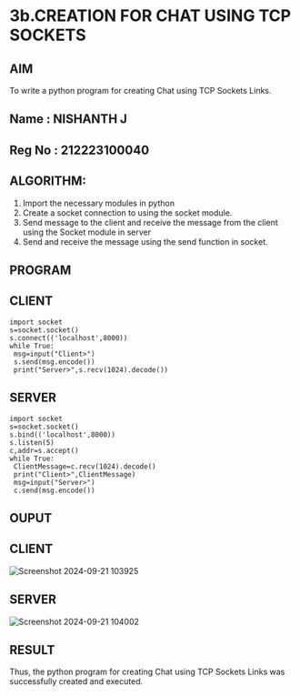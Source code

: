 # 3b.CREATION FOR CHAT USING TCP SOCKETS
## AIM
To write a python program for creating Chat using TCP Sockets Links.
## Name : NISHANTH J
## Reg No : 212223100040
## ALGORITHM:
1. Import the necessary modules in python
2. Create a socket connection to using the socket module.
3. Send message to the client and receive the message from the client using the Socket module in
 server
4. Send and receive the message using the send function in socket.
## PROGRAM
## CLIENT
```
import socket
s=socket.socket()
s.connect(('localhost',8000))
while True:
 msg=input("Client>")
 s.send(msg.encode())
 print("Server>",s.recv(1024).decode())
```
## SERVER
```
import socket
s=socket.socket()
s.bind(('localhost',8000))
s.listen(5)
c,addr=s.accept()
while True:
 ClientMessage=c.recv(1024).decode()
 print("Client>",ClientMessage)
 msg=input("Server>")
 c.send(msg.encode())
```
## OUPUT
## CLIENT
![Screenshot 2024-09-21 103925](https://github.com/user-attachments/assets/d9121e64-236f-4808-95d7-67d1dd59d334)

## SERVER
![Screenshot 2024-09-21 104002](https://github.com/user-attachments/assets/3ea4dbdb-e1a9-463d-b32d-91ade50ca9f1)

## RESULT
Thus, the python program for creating Chat using TCP Sockets Links was successfully 
created and executed.
